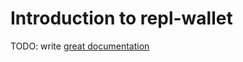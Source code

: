 # Introduction to repl-wallet

TODO: write [great documentation](http://jacobian.org/writing/what-to-write/)
